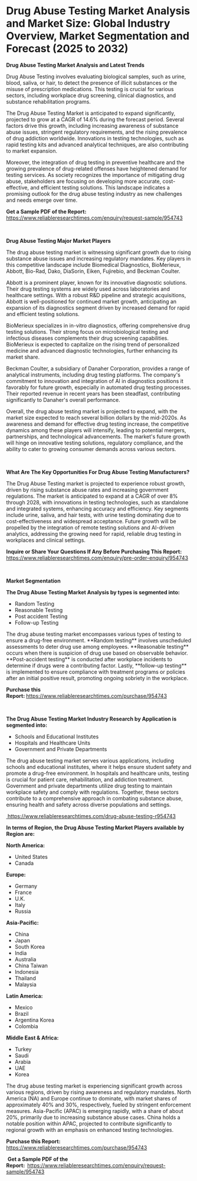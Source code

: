 <p><h1>Drug Abuse Testing Market Analysis and Market Size: Global Industry Overview, Market Segmentation and Forecast (2025 to 2032)</h1></p><p><strong>Drug Abuse Testing Market Analysis and Latest Trends</strong></p>
<p><p>Drug Abuse Testing involves evaluating biological samples, such as urine, blood, saliva, or hair, to detect the presence of illicit substances or the misuse of prescription medications. This testing is crucial for various sectors, including workplace drug screening, clinical diagnostics, and substance rehabilitation programs. </p><p>The Drug Abuse Testing Market is anticipated to expand significantly, projected to grow at a CAGR of 14.6% during the forecast period. Several factors drive this growth, including increasing awareness of substance abuse issues, stringent regulatory requirements, and the rising prevalence of drug addiction worldwide. Innovations in testing technologies, such as rapid testing kits and advanced analytical techniques, are also contributing to market expansion. </p><p>Moreover, the integration of drug testing in preventive healthcare and the growing prevalence of drug-related offenses have heightened demand for testing services. As society recognizes the importance of mitigating drug abuse, stakeholders are focusing on developing more accurate, cost-effective, and efficient testing solutions. This landscape indicates a promising outlook for the drug abuse testing industry as new challenges and needs emerge over time.</p></p>
<p><strong>Get a Sample PDF of the Report:&nbsp;</strong> <a href="https://www.reliableresearchtimes.com/enquiry/request-sample/954743?utm_campaign=2627&utm_medium=2&utm_source=Github&utm_content=ia&utm_term=18042025&utm_id=drug-abuse-testing">https://www.reliableresearchtimes.com/enquiry/request-sample/954743</a></p>
<p>&nbsp;</p>
<p><strong>Drug Abuse Testing Major Market Players</strong></p>
<p><p>The drug abuse testing market is witnessing significant growth due to rising substance abuse issues and increasing regulatory mandates. Key players in this competitive landscape include Biomedical Diagnostics, BioMerieux, Abbott, Bio-Rad, Dako, DiaSorin, Eiken, Fujirebio, and Beckman Coulter.</p><p>Abbott is a prominent player, known for its innovative diagnostic solutions. Their drug testing systems are widely used across laboratories and healthcare settings. With a robust R&D pipeline and strategic acquisitions, Abbott is well-positioned for continued market growth, anticipating an expansion of its diagnostics segment driven by increased demand for rapid and efficient testing solutions.</p><p>BioMerieux specializes in in-vitro diagnostics, offering comprehensive drug testing solutions. Their strong focus on microbiological testing and infectious diseases complements their drug screening capabilities. BioMerieux is expected to capitalize on the rising trend of personalized medicine and advanced diagnostic technologies, further enhancing its market share.</p><p>Beckman Coulter, a subsidiary of Danaher Corporation, provides a range of analytical instruments, including drug testing platforms. The company's commitment to innovation and integration of AI in diagnostics positions it favorably for future growth, especially in automated drug testing processes. Their reported revenue in recent years has been steadfast, contributing significantly to Danaher's overall performance.</p><p>Overall, the drug abuse testing market is projected to expand, with the market size expected to reach several billion dollars by the mid-2020s. As awareness and demand for effective drug testing increase, the competitive dynamics among these players will intensify, leading to potential mergers, partnerships, and technological advancements. The market's future growth will hinge on innovative testing solutions, regulatory compliance, and the ability to cater to growing consumer demands across various sectors.</p></p>
<p>&nbsp;</p>
<p><strong>What Are The Key Opportunities For Drug Abuse Testing Manufacturers?</strong></p>
<p><p>The Drug Abuse Testing market is projected to experience robust growth, driven by rising substance abuse rates and increasing government regulations. The market is anticipated to expand at a CAGR of over 8% through 2028, with innovations in testing technologies, such as standalone and integrated systems, enhancing accuracy and efficiency. Key segments include urine, saliva, and hair tests, with urine testing dominating due to cost-effectiveness and widespread acceptance. Future growth will be propelled by the integration of remote testing solutions and AI-driven analytics, addressing the growing need for rapid, reliable drug testing in workplaces and clinical settings.</p></p>
<p><strong>Inquire or Share Your Questions If Any Before Purchasing This Report:</strong> <a href="https://www.reliableresearchtimes.com/enquiry/pre-order-enquiry/954743?utm_campaign=2627&utm_medium=2&utm_source=Github&utm_content=ia&utm_term=18042025&utm_id=drug-abuse-testing">https://www.reliableresearchtimes.com/enquiry/pre-order-enquiry/954743</a></p>
<p>&nbsp;</p>
<p><strong>Market Segmentation</strong></p>
<p><strong>The Drug Abuse Testing Market Analysis by types is segmented into:</strong></p>
<p><ul><li>Random Testing</li><li>Reasonable Testing</li><li>Post accident Testing</li><li>Follow-up Testing</li></ul></p>
<p><p>The drug abuse testing market encompasses various types of testing to ensure a drug-free environment. **Random testing** involves unscheduled assessments to deter drug use among employees. **Reasonable testing** occurs when there is suspicion of drug use based on observable behavior. **Post-accident testing** is conducted after workplace incidents to determine if drugs were a contributing factor. Lastly, **follow-up testing** is implemented to ensure compliance with treatment programs or policies after an initial positive result, promoting ongoing sobriety in the workplace.</p></p>
<p><strong>Purchase this Report:&nbsp;</strong><a href="https://www.reliableresearchtimes.com/purchase/954743?utm_campaign=2627&utm_medium=2&utm_source=Github&utm_content=ia&utm_term=18042025&utm_id=drug-abuse-testing">https://www.reliableresearchtimes.com/purchase/954743</a></p>
<p>&nbsp;</p>
<p><strong>The Drug Abuse Testing Market Industry Research by Application is segmented into:</strong></p>
<p><ul><li>Schools and Educational Institutes</li><li>Hospitals and Healthcare Units</li><li>Government and Private Departments</li></ul></p>
<p><p>The drug abuse testing market serves various applications, including schools and educational institutes, where it helps ensure student safety and promote a drug-free environment. In hospitals and healthcare units, testing is crucial for patient care, rehabilitation, and addiction treatment. Government and private departments utilize drug testing to maintain workplace safety and comply with regulations. Together, these sectors contribute to a comprehensive approach in combating substance abuse, ensuring health and safety across diverse populations and settings.</p></p>
<p><a href="https://www.reliableresearchtimes.com/drug-abuse-testing-r954743?utm_campaign=2627&utm_medium=2&utm_source=Github&utm_content=ia&utm_term=18042025&utm_id=drug-abuse-testing">&nbsp;https://www.reliableresearchtimes.com/drug-abuse-testing-r954743</a></p>
<p><strong>In terms of Region, the Drug Abuse Testing Market Players available by Region are:</strong></p>
<p>
    <p> <strong> North America: </strong>
        <ul>
            <li>United States</li>
            <li>Canada</li>
        </ul>
        </p> 
    <p> <strong> Europe: </strong>
        <ul>
            <li>Germany</li>
            <li>France</li>
            <li>U.K.</li>
            <li>Italy</li>
            <li>Russia</li>
        </ul>
        </p> 
    <p> <strong> Asia-Pacific: </strong>
        <ul>
            <li>China</li>
            <li>Japan</li>
            <li>South Korea</li>
            <li>India</li>
            <li>Australia</li>
            <li>China Taiwan</li>
            <li>Indonesia</li>
            <li>Thailand</li>
            <li>Malaysia</li>
        </ul>
        </p> 
    <p> <strong> Latin America: </strong>
        <ul>
            <li>Mexico</li>
            <li>Brazil</li>
            <li>Argentina Korea</li>
            <li>Colombia</li>
        </ul>
        </p> 
    <p> <strong> Middle East & Africa: </strong>
        <ul>
            <li>Turkey</li>
            <li>Saudi</li>
            <li>Arabia</li>
            <li>UAE</li>
            <li>Korea</li>
        </ul>
    </p>
    </p>
<p><p>The drug abuse testing market is experiencing significant growth across various regions, driven by rising awareness and regulatory mandates. North America (NA) and Europe continue to dominate, with market shares of approximately 40% and 30%, respectively, fueled by stringent enforcement measures. Asia-Pacific (APAC) is emerging rapidly, with a share of about 20%, primarily due to increasing substance abuse cases. China holds a notable position within APAC, projected to contribute significantly to regional growth with an emphasis on enhanced testing technologies.</p></p>
<p><strong>Purchase this Report: </strong><a href="https://www.reliableresearchtimes.com/purchase/954743?utm_campaign=2627&utm_medium=2&utm_source=Github&utm_content=ia&utm_term=18042025&utm_id=drug-abuse-testing">https://www.reliableresearchtimes.com/purchase/954743</a></p>
<p>&nbsp;<strong>Get a Sample PDF of the Report:&nbsp;&nbsp;</strong><a href="https://www.reliableresearchtimes.com/enquiry/request-sample/954743?utm_campaign=2627&utm_medium=2&utm_source=Github&utm_content=ia&utm_term=18042025&utm_id=drug-abuse-testing">https://www.reliableresearchtimes.com/enquiry/request-sample/954743</a></p>
<p><strong></strong></p>
<p><p></p><p></p><p></p></p>